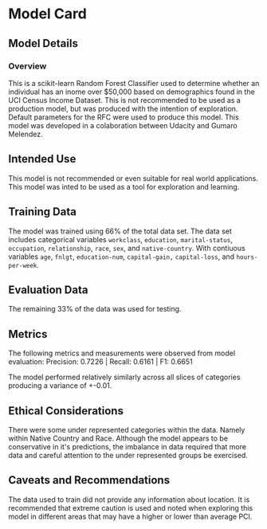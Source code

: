 # Model Card

## Model Details

### Overview

This is a scikit-learn Random Forest Classifier used to determine whether an individual has an inome over $50,000 based on demographics found in the UCI Census Income Dataset.  This is not recommended to be used as a production model, but was produced with the intention of exploration.  Default parameters for the RFC were used to produce this model.  This model was developed in a colaboration between Udacity and Gumaro Melendez.

## Intended Use

This model is not recommended or even suitable for real world applications.  This model was inted to be used as a tool for exploration and learning.

## Training Data

The model was trained using 66% of the total data set.  The data set includes categorical variables `workclass`, `education`, `marital-status`, `occupation`, `relationship`, `race`, `sex`, and `native-country`.
With contiuous variables `age`, `fnlgt`, `education-num`, `capital-gain,` `capital-loss`, and `hours-per-week`.

## Evaluation Data

The remaining 33% of the data was used for testing.

## Metrics
The following metrics and measurements were observed from model evaluation:
Precision: 0.7226 | Recall: 0.6161 | F1: 0.6651

The model performed relatively similarly across all slices of categories producing a variance of +-0.01.

## Ethical Considerations

There were some under represented categories within the data.  Namely within Native Country and Race.  Although the model appears to be conservative in it's predictions, the imbalance in data required that more data and careful attention to the under represented groups be exercised.

## Caveats and Recommendations

The data used to train did not provide any information about location.  It is recommended that extreme caution is used and noted when exploring this model in different areas that may have a higher or lower than average PCI.
